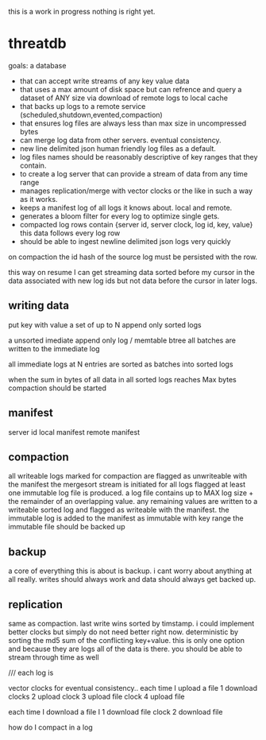 this is a work in progress nothing is right yet.

threatdb
========


goals: a database

- that can accept write streams of any key value data
- that uses a max amount of disk space but can refrence and query a dataset of ANY size via download of remote logs to local cache
- that backs up logs to a remote service (scheduled,shutdown,evented,compaction)
- that ensures log files are always less than max size in uncompressed bytes
- can merge log data from other servers. eventual consistency.
- new line delimited json human friendly log files as a default.
- log files names should be reasonably descriptive of key ranges that they contain.
- to create a log server that can provide a stream of data from any time range
- manages replication/merge with vector clocks or the like in such a way as it works.
- keeps a manifest log of all logs it knows about. local and remote.
- generates a bloom filter for every log to optimize single gets.
- compacted log rows contain {server id, server clock, log id, key, value} this data follows every log row
- should be able to ingest newline delimited json logs very quickly

on compaction the id hash of the source log must be persisted with the row.

this way on resume I can get streaming data sorted before my cursor in the data associated with new log ids but not data before the cursor in later logs.


writing data
------------
put key with value
a set of up to N append only sorted logs

a unsorted imediate append only log / memtable btree
all batches are written to the immediate log

all immediate logs at N entries are sorted as batches into sorted logs

when the sum in bytes of all data in all sorted logs reaches Max bytes compaction should be started


manifest
--------
server id
local manifest
remote manifest

compaction
----------

all writeable logs marked for compaction are flagged as unwriteable with the manifest
the mergesort stream is initiated for all logs flagged
at least one immutable log file is produced. a log file contains up to MAX log size + the remainder of an overlapping value.
any remaining values are written to a writeable sorted log and flagged as writeable with the manifest.
the immutable log is added to the manifest as immutable with key range
the immutable file should be backed up


backup
------
a core of everything this is about is backup. i cant worry about anything at all really. writes should always work and data should always get backed up.


replication
-----------

same as compaction. last write wins sorted by timstamp. i could implement better clocks but simply do not need better right now. deterministic by sorting the md5 sum of the conflicting key+value.
this is only one option and because they are logs all of the data is there. you should be able to stream through time as well




/// each log is

vector clocks for eventual consistency..
each time I upload a file 
1 download clocks
2 upload clock
3 upload file clock
4 upload file

each time I download a file I 
1 download file clock
2 download file

how do I compact in a log 

